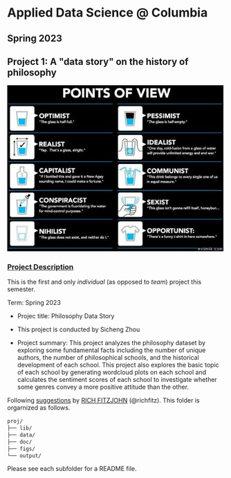 # Applied Data Science @ Columbia
## Spring 2023
## Project 1: A "data story" on the history of philosophy

<img src="figs/100126-the-glass.jpeg" width="500">

### [Project Description](doc/)
This is the first and only *individual* (as opposed to *team*) project this semester. 

Term: Spring 2023

+ Projec title: Philosophy Data Story
+ This project is conducted by Sicheng Zhou

+ Project summary: This project analyzes the philosophy dataset by exploring some fundamental facts including the number of unique authors, the number of philosophical schools, and the historical development of each school. This project also explores the basic topic of each school by generating wordcloud plots on each school and calculates the sentiment scores of each school to investigate whether some genres convey a more positive attitude than the other. 

Following [suggestions](http://nicercode.github.io/blog/2013-04-05-projects/) by [RICH FITZJOHN](http://nicercode.github.io/about/#Team) (@richfitz). This folder is orgarnized as follows.

```
proj/
├── lib/
├── data/
├── doc/
├── figs/
└── output/
```

Please see each subfolder for a README file.
